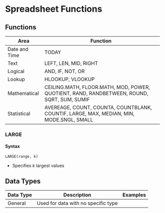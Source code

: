 # Spreadsheet Functions

## Functions

| Area          | Function                                                                                   |
|---------------|--------------------------------------------------------------------------------------------|
| Date and Time | TODAY                                                                                      |
| Text          | LEFT, LEN, MID, RIGHT                                                                      |
| Logical       | AND, IF, NOT, OR                                                                           |
| Lookup        | HLOOKUP, VLOOKUP                                                                           |
| Mathematical  | CEILING.MATH, FLOOR.MATH, MOD, POWER, QUOTIENT, RAND, RANDBETWEEN, ROUND, SQRT, SUM, SUMIF |
| Statistical   | AVEREAGE, COUNT, COUNTA, COUNTBLANK, COUNTIF, LARGE, MAX, MEDIAN, MIN, MODE.SNGL, SMALL    |

### LARGE

#### Syntax

```
LARGE(range, k)
```

- Specifies $k$ largest values

## Data Types

| Data Type | Description                         | Examples |
|-----------|-------------------------------------|----------|
| General   | Used for data with no specific type |          |


